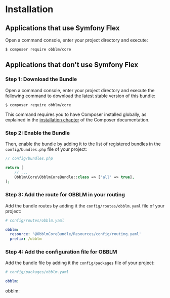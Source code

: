 Installation
==================================

Applications that use Symfony Flex
----------------------------------

Open a command console, enter your project directory and execute:

```console
$ composer require obblm/core
```
Applications that don't use Symfony Flex
----------------------------------------

### Step 1: Download the Bundle

Open a command console, enter your project directory and execute the
following command to download the latest stable version of this bundle:

```console
$ composer require obblm/core
```

This command requires you to have Composer installed globally, as explained
in the [installation chapter](https://getcomposer.org/doc/00-intro.md)
of the Composer documentation.

### Step 2: Enable the Bundle

Then, enable the bundle by adding it to the list of registered bundles
in the `config/bundles.php` file of your project:

```php
// config/bundles.php

return [
    // ...
    Obblm\Core\ObblmCoreBundle::class => ['all' => true],
];
```
### Step 3: Add the route for OBBLM in your routing

Add the bundle routes by adding it the `config/routes/obblm.yaml` file of your project:

```yaml
# config/routes/obblm.yaml

obblm:
  resource: '@ObblmCoreBundle/Resources/config/routing.yaml'
  prefix: /obblm
```

### Step 4: Add the configuration file for OBBLM

Add the bundle file by adding it the `config/packages` file of your project:

```yaml
# config/packages/obblm.yaml

obblm:

```
obblm:
